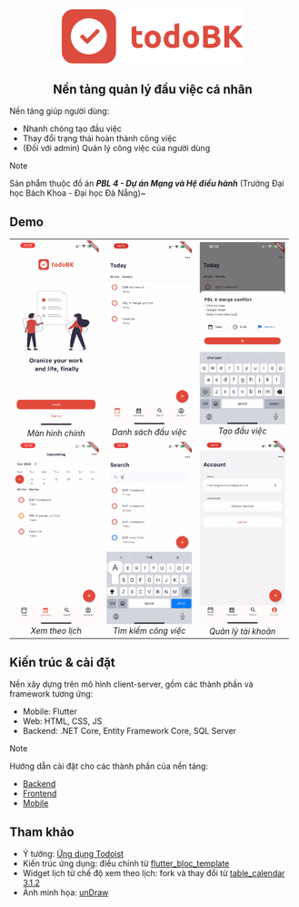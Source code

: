 <div align="center">

<img src="docs/images/full_logo.png" width="320px">

## Nền tảng quản lý đầu việc cá nhân

</div>

Nền tảng giúp người dùng:

- Nhanh chóng tạo đầu việc
- Thay đổi trạng thái hoàn thành công việc
- (Đối với admin) Quản lý công việc của người dùng
> [!NOTE]
> Sản phẩm thuộc đồ án **_PBL 4 - Dự án Mạng và Hệ điều hành_** (Trường Đại học Bách Khoa - Đại học Đà Nẵng)~

## Demo

<div align="center">
    <table>
        <tr>
            <td align="center">
                <img src="docs/images/demo/welcome.png" width="150px"><br> <i> Màn hình chính
            </td>
            <td align="center">
                <img src="docs/images/demo/home.png" width="150px"><br><i>Danh sách đầu việc
            </td>
            <td align="center">
                <img src="docs/images/demo/new.png" width="150px"><br><i>Tạo đầu việc
            </td>
        </tr>
        <tr>
            <td align="center">
                <img src="docs/images/demo/calendar.png" width="150px"><br><i>Xem theo lịch
            </td>
            <td align="center">
                <img src="docs/images/demo/search.png" width="150px"><br><i>Tìm kiếm công việc
            </td>
            <td align="center">
                <img src="docs/images/demo/account.png" width="150px"><br><i>Quản lý tài khoản
            </td>
        </tr>
    </table>
</div>

## Kiến trúc & cài đặt

Nền xây dựng trên mô hình client-server, gồm các thành phần và framework tương ứng:

- Mobile: Flutter
- Web: HTML, CSS, JS
- Backend: .NET Core, Entity Framework Core, SQL Server

> [!NOTE]
> Hướng dẫn cài đặt cho các thành phần của nền tảng:
> - [Backend](backend/README.md)
> - [Frontend](web/README.md)
> - [Mobile](mobile/taskmanager/README.md)

## Tham khảo

- Ý tưởng: [Ứng dụng Todoist](https://todoist.com/downloads)
- Kiến trúc ứng dụng: điều chỉnh từ [flutter_bloc_template](https://github.com/beobeodev/flutter_bloc_template)
- Widget lịch từ chế độ xem theo lịch: fork và thay đổi từ [table_calendar 3.1.2](https://pub.dev/packages/table_calendar)
- Ảnh minh họa: [unDraw](https://undraw.co/illustrations)

